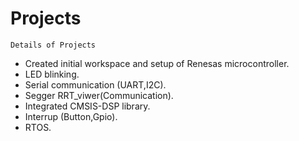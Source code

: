 # Projects

`Details of Projects`
- Created initial workspace and setup of Renesas microcontroller.
- LED blinking.
- Serial communication (UART,I2C).
- Segger RRT_viwer(Communication).
- Integrated CMSIS-DSP library.
- Interrup (Button,Gpio).
- RTOS.
